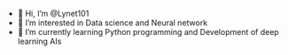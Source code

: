 - 👋 Hi, I’m @Lynet101
- 👀 I’m interested in Data science and Neural network
- 🌱 I’m currently learning Python programming and Development of deep learning AIs

<!---
Lynet101/Lynet101 is a ✨ special ✨ repository because its `README.md` (this file) appears on your GitHub profile.
You can click the Preview link to take a look at your changes.
--->
